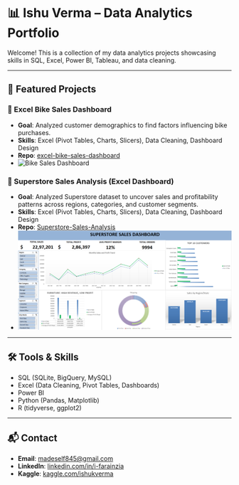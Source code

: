 # 📊 Ishu Verma – Data Analytics Portfolio

Welcome! This is a collection of my data analytics projects showcasing skills in SQL, Excel, Power BI, Tableau, and data cleaning.

---

## 🔹 Featured Projects

### 🚴 Excel Bike Sales Dashboard
- **Goal**: Analyzed customer demographics to find factors influencing bike purchases.
- **Skills**: Excel (Pivot Tables, Charts, Slicers), Data Cleaning, Dashboard Design
- **Repo**: [excel-bike-sales-dashboard](https://github.com/Ishu-Farainzia/excel-bike-sales-dashboard)  
- ![Bike Sales Dashboard](https://github.com/Ishu-Farainzia/excel-bike-sales-dashboard/blob/main/excel-bike-sales-dashboard/image/dashboard.png)

### 🛒 Superstore Sales Analysis (Excel Dashboard)  
- **Goal**: Analyzed Superstore dataset to uncover sales and profitability patterns across regions, categories, and customer segments.  
- **Skills**: Excel (Pivot Tables, Charts, Slicers), Data Cleaning, Dashboard Design  
- **Repo**: [Superstore-Sales-Analysis](https://github.com/Ishu-Farainzia/excel-superstore-sales-dashboard/tree/main)  
- ![Dashboard Screenshot](https://github.com/Ishu-Farainzia/excel-superstore-sales-dashboard/blob/main/excel_superstore_sales_dashboard/images/dashboard_superstore_sales.png)  


---

## 🛠️ Tools & Skills
- SQL (SQLite, BigQuery, MySQL)
- Excel (Data Cleaning, Pivot Tables, Dashboards)
- Power BI
- Python (Pandas, Matplotlib)
- R (tidyverse, ggplot2)

---

## 📬 Contact
- **Email**: madeself845@gmail.com 
- **LinkedIn**: [linkedin.com/in/i-farainzia](https://www.linkedin.com/in/i-farainzia/)  
- **Kaggle**: [kaggle.com/ishukverma](https://www.kaggle.com/ishukverma)
